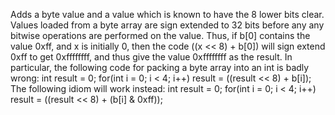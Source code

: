 Adds a byte value and a value which is known to have the 8 lower bits clear. Values loaded from a byte array are sign extended to 32 bits before any any bitwise operations are performed on the value. Thus, if b[0] contains the value 0xff, and x is initially 0, then the code ((x << 8) + b[0]) will sign extend 0xff to get 0xffffffff, and thus give the value 0xffffffff as the result. In particular, the following code for packing a byte array into an int is badly wrong:  int result = 0; for(int i = 0; i < 4; i++) result = ((result << 8) + b[i]); The following idiom will work instead:  int result = 0; for(int i = 0; i < 4; i++) result = ((result << 8) + (b[i] & 0xff));